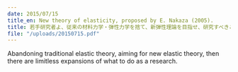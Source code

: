 ```yaml
---
date: 2015/07/15
title_en: New theory of elasticity, proposed by E. Nakaza (2005).
title: 若手研究者よ、従来の材料力学・弾性力学を捨て、新弾性理論を目指せ、研究すべきことが際限なく広る
file: "/uploads/20150715.pdf"
---
```


Abandoning traditional elastic theory, aiming for new elastic theory, then there are limitless expansions of what to do as a research.
